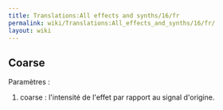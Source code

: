 ```yaml
---
title: Translations:All effects and synths/16/fr
permalink: wiki/Translations:All_effects_and_synths/16/fr/
layout: wiki
---
```


## Coarse

Paramètres :

1.  coarse : l'intensité de l'effet par rapport au signal d'origine.
